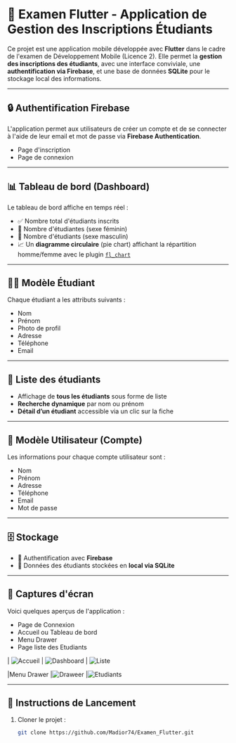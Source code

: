 # 📱 Examen Flutter - Application de Gestion des Inscriptions Étudiants

Ce projet est une application mobile développée avec **Flutter** dans le cadre de l'examen de Développement Mobile (Licence 2). Elle permet la **gestion des inscriptions des étudiants**, avec une interface conviviale, une **authentification via Firebase**, et une base de données **SQLite** pour le stockage local des informations.

---

## 🔒 Authentification Firebase

L'application permet aux utilisateurs de créer un compte et de se connecter à l'aide de leur email et mot de passe via **Firebase Authentication**.

- Page d'inscription
- Page de connexion

---

## 📊 Tableau de bord (Dashboard)

Le tableau de bord affiche en temps réel :

- ✅ Nombre total d'étudiants inscrits
- 👩 Nombre d'étudiantes (sexe féminin)
- 👨 Nombre d'étudiants (sexe masculin)
- 📈 Un **diagramme circulaire** (pie chart) affichant la répartition homme/femme avec le plugin [`fl_chart`](https://pub.dev/packages/fl_chart)

---

## 🧑‍🎓 Modèle Étudiant

Chaque étudiant a les attributs suivants :

- Nom
- Prénom
- Photo de profil
- Adresse
- Téléphone
- Email

---

## 📄 Liste des étudiants

- Affichage de **tous les étudiants** sous forme de liste
- **Recherche dynamique** par nom ou prénom
- **Détail d’un étudiant** accessible via un clic sur la fiche

---

## 👤 Modèle Utilisateur (Compte)

Les informations pour chaque compte utilisateur sont :

- Nom
- Prénom
- Adresse
- Téléphone
- Email
- Mot de passe

---

## 🗄️ Stockage

- 🔐 Authentification avec **Firebase**
- 📂 Données des étudiants stockées en **local via SQLite**

---

## 📸 Captures d'écran

Voici quelques aperçus de l'application :


- Page de Connexion
- Accueil ou Tableau de bord
- Menu Drawer
- Page liste des Etudiants


| ![Accueil](assets/captures/capture13.jpg) | ![Dashboard](assets/captures/capture04.jpg) | ![Liste](assets/captures/capture01.jpg) 

|Menu Drawer
|![Draweer](assets/captures/capture11.jpg) |![Etudiants](assets/captures/capture06.jpg)

---

## 📝 Instructions de Lancement

1. Cloner le projet :
   ```bash
   git clone https://github.com/Madior74/Examen_Flutter.git

